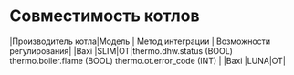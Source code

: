 # Совместимость котлов
|Производитель котла|Модель | Метод интеграции | Возможности регулирования|
|Baxi |SLIM|OT|thermo.dhw.status (BOOL)
thermo.boiler.flame (BOOL)
thermo.ot.error_code (INT)
|
|Baxi |LUNA|OT|

